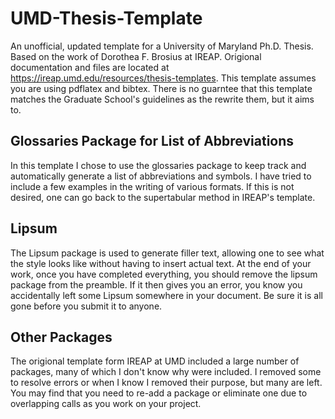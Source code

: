 # UMD-Thesis-Template
An unofficial, updated template for a University of Maryland Ph.D. Thesis.
Based on the work of Dorothea F. Brosius at IREAP.
Origional documentation and files are located at <https://ireap.umd.edu/resources/thesis-templates>.
This template assumes you are using pdflatex and bibtex.
There is no guarntee that this template matches the Graduate School's guidelines as the rewrite them, but it aims to.

## Glossaries Package for List of Abbreviations
In this template I chose to use the glossaries package to keep track and automatically generate a list of abbreviations and symbols. I have tried to include a few examples in the writing of various formats. If this is not desired, one can go back to the supertabular method in IREAP's template.

## Lipsum
The Lipsum package is used to generate filler text, allowing one to see what the style looks like without having to insert actual text. At the end of your work, once you have completed everything, you should remove the lipsum package from the preamble. If it then gives you an error, you know you accidentally left some Lipsum somewhere in your document. Be sure it is all gone before you submit it to anyone.

## Other Packages
The origional template form IREAP at UMD included a large number of packages, many of which I don't know why were included. I removed some to resolve errors or when I know I removed their purpose, but many are left. You may find that you need to re-add a package or eliminate one due to overlapping calls as you work on your project.
